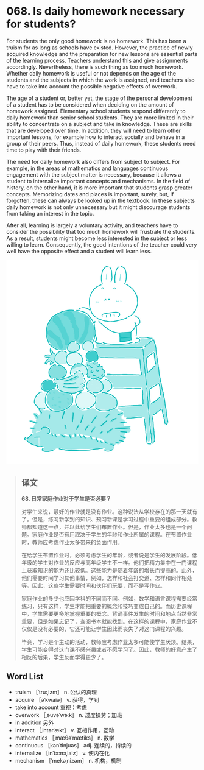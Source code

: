 # 068. Is daily homework necessary for students?

For students the only good homework is no homework. This has been a truism for as long as schools have existed. However, the practice of newly acquired knowledge and the preparation for new lessons are essential parts of the learning process. Teachers understand this and give assignments accordingly. Nevertheless, there is such thing as too much homework. Whether daily homework is useful or not depends on the age of the students and the subjects in which the work is assigned, and teachers also have to take into account the possible negative effects of overwork.

The age of a student or, better yet, the stage of the personal development of a student has to be considered when deciding on the amount of homework assigned. Elementary school students respond differently to daily homework than senior school students. They are more limited in their ability to concentrate on a subject and take in knowledge. These are skills that are developed over time. In addition, they will need to learn other important lessons, for example how to interact socially and behave in a group of their peers. Thus, instead of daily homework, these students need time to play with their friends.

The need for daily homework also differs from subject to subject. For example, in the areas of mathematics and languages continuous engagement with the subject matter is necessary, because it allows a student to internalize important concepts and mechanisms. In the field of history, on the other hand, it is more important that students grasp greater concepts. Memorizing dates and places is important, surely, but, if forgotten, these can always be looked up in the textbook. In these subjects daily homework is not only unnecessary but it might discourage students from taking an interest in the topic.

After all, learning is largely a voluntary activity, and teachers have to consider the possibility that too much homework will frustrate the students. As a result, students might become less interested in the subject or less willing to learn. Consequently, the good intentions of the teacher could very well have the opposite effect and a student will learn less.

![](.gitbook/assets/toefl-ibt-high-score-essays-068.jpg)

> ## 译文
>
> **68. 日常家庭作业对于学生是否必要？**
>
> 对学生来说，最好的作业就是没有作业。这种说法从学校存在的那一天就有了。但是，练习新学到的知识、预习新课是学习过程中重要的组成部分。教师都知道这一点，并以此给学生们布置作业。但是，作业太多也是一个问题。家庭作业是否有用取决于学生的年龄和作业所属的课程。在布置作业时，教师应考虑作业太多带来的负面作用。
>
> 在给学生布置作业时，必须考虑学生的年龄，或者说是学生的发展阶段。低年级的学生对作业的反应与高年级学生不一样。他们把精力集中在一门课程上获取知识的能力还比较低。这些能力是随着年龄的增长而提高的。此外，他们需要时间学习其他事情，例如，怎样和社会打交道、怎样和同伴相处等。因此，这些学生需要时间和伙伴们玩耍，而不是写作业。
>
> 家庭作业的多少也应因学科的不同而不同。例如，数学和语言课程需要经常练习，只有这样，学生才能把重要的概念和技巧变成自己的。而历史课程中，学生需要更多地掌握重要的概念。背诵事件发生的时间和地点当然非常重要，但是如果忘记了，查阅书本就能找到。在这样的课程中，家庭作业不仅仅是没有必要的，它还可能让学生因此而丧失了对这门课程的兴趣。
>
> 毕竟，学习是个主动的活动，教师应考虑作业太多可能使学生厌烦。结果，学生可能变得对这门课不感兴趣或者不愿学习了。因此，教师的好意产生了相反的后果，学生反而学得更少了。

## Word List

* truism ［ˈtru:ˌizm］ n. 公认的真理
* acquire ［əˈkwaiə］ v. 获得，学到
* take into account 重视；考虑
* overwork ［ˌəuvəˈwə:k］ n. 过度操劳；加班
* in addition 另外
* interact ［ˌintərˈækt］ v. 互相作用，互动
* mathematics ［ˌmæθəˈmætiks］ n. 数学
* continuous ［kənˈtinjuəs］ adj. 连续的，持续的
* internalize ［inˈtə:nəˌlaiz］ v. 使内在化
* mechanism ［ˈmekəˌnizəm］ n. 机构，机制

